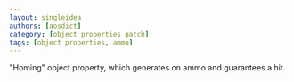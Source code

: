 ```yaml
---
layout: singleidea
authors: [aosdict]
category: [object properties patch]
tags: [object properties, ammo]
---
```

"Homing" object property, which generates on ammo and guarantees a hit.
